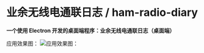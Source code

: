 # 业余无线电通联日志 / ham-radio-diary
**一个使用 Electron 开发的桌面端程序：业余无线电通联日志（桌面端）**

应用效果图：
![应用效果图：](https://ham.georgewu.xyz/hamradiodiary.png)
